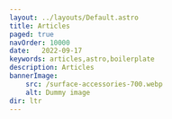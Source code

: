 ```yaml
---
layout: ../layouts/Default.astro
title: Articles
paged: true
navOrder: 10000
date:   2022-09-17
keywords: articles,astro,boilerplate
description: Articles
bannerImage:
    src: /surface-accessories-700.webp
    alt: Dummy image
dir: ltr
---
```


